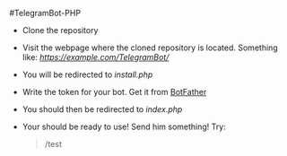 #TelegramBot-PHP

  * Clone the repository
  * Visit the webpage where the cloned repository is located. Something like: *https://example.com/TelegramBot/*
  * You will be redirected to _install.php_
  * Write the token for your bot. Get it from [BotFather](https://telegram.me/BotFather)
  * You should then be redirected to _index.php_
  * Your should be ready to use! Send him something! Try:

    >/test

